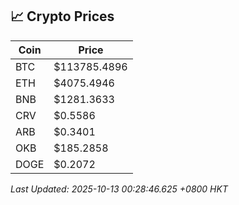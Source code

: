 ## 📈 Crypto Prices

| Coin | Price |
| ---- | ----- |
| BTC | $113785.4896 |
| ETH | $4075.4946 |
| BNB | $1281.3633 |
| CRV | $0.5586 |
| ARB | $0.3401 |
| OKB | $185.2858 |
| DOGE | $0.2072 |

_Last Updated: 2025-10-13 00:28:46.625 +0800 HKT_
